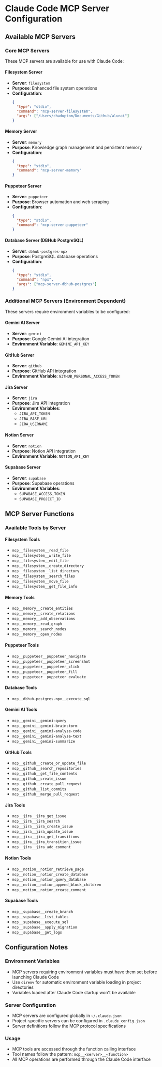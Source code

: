 # Claude Code MCP Server Configuration

## Available MCP Servers

### Core MCP Servers
These MCP servers are available for use with Claude Code:

#### Filesystem Server
- **Server**: `filesystem`
- **Purpose**: Enhanced file system operations
- **Configuration**: 
  ```json
  {
    "type": "stdio",
    "command": "mcp-server-filesystem",
    "args": ["/Users/chadupton/Documents/Github/alunai"]
  }
  ```

#### Memory Server
- **Server**: `memory`
- **Purpose**: Knowledge graph management and persistent memory
- **Configuration**:
  ```json
  {
    "type": "stdio",
    "command": "mcp-server-memory"
  }
  ```

#### Puppeteer Server
- **Server**: `puppeteer`
- **Purpose**: Browser automation and web scraping
- **Configuration**:
  ```json
  {
    "type": "stdio",
    "command": "mcp-server-puppeteer"
  }
  ```

#### Database Server (DBHub PostgreSQL)
- **Server**: `dbhub-postgres-npx`
- **Purpose**: PostgreSQL database operations
- **Configuration**:
  ```json
  {
    "type": "stdio",
    "command": "npx",
    "args": ["mcp-server-dbhub-postgres"]
  }
  ```

### Additional MCP Servers (Environment Dependent)
These servers require environment variables to be configured:

#### Gemini AI Server
- **Server**: `gemini`
- **Purpose**: Google Gemini AI integration
- **Environment Variable**: `GEMINI_API_KEY`

#### GitHub Server
- **Server**: `github`
- **Purpose**: GitHub API integration
- **Environment Variable**: `GITHUB_PERSONAL_ACCESS_TOKEN`

#### Jira Server
- **Server**: `jira`
- **Purpose**: Jira API integration
- **Environment Variables**: 
  - `JIRA_API_TOKEN`
  - `JIRA_BASE_URL`
  - `JIRA_USERNAME`

#### Notion Server
- **Server**: `notion`
- **Purpose**: Notion API integration
- **Environment Variable**: `NOTION_API_KEY`

#### Supabase Server
- **Server**: `supabase`
- **Purpose**: Supabase operations
- **Environment Variables**:
  - `SUPABASE_ACCESS_TOKEN`
  - `SUPABASE_PROJECT_ID`

## MCP Server Functions

### Available Tools by Server

#### Filesystem Tools
- `mcp__filesystem__read_file`
- `mcp__filesystem__write_file`
- `mcp__filesystem__edit_file`
- `mcp__filesystem__create_directory`
- `mcp__filesystem__list_directory`
- `mcp__filesystem__search_files`
- `mcp__filesystem__move_file`
- `mcp__filesystem__get_file_info`

#### Memory Tools
- `mcp__memory__create_entities`
- `mcp__memory__create_relations`
- `mcp__memory__add_observations`
- `mcp__memory__read_graph`
- `mcp__memory__search_nodes`
- `mcp__memory__open_nodes`

#### Puppeteer Tools
- `mcp__puppeteer__puppeteer_navigate`
- `mcp__puppeteer__puppeteer_screenshot`
- `mcp__puppeteer__puppeteer_click`
- `mcp__puppeteer__puppeteer_fill`
- `mcp__puppeteer__puppeteer_evaluate`

#### Database Tools
- `mcp__dbhub-postgres-npx__execute_sql`

#### Gemini AI Tools
- `mcp__gemini__gemini-query`
- `mcp__gemini__gemini-brainstorm`
- `mcp__gemini__gemini-analyze-code`
- `mcp__gemini__gemini-analyze-text`
- `mcp__gemini__gemini-summarize`

#### GitHub Tools
- `mcp__github__create_or_update_file`
- `mcp__github__search_repositories`
- `mcp__github__get_file_contents`
- `mcp__github__create_issue`
- `mcp__github__create_pull_request`
- `mcp__github__list_commits`
- `mcp__github__merge_pull_request`

#### Jira Tools
- `mcp__jira__jira_get_issue`
- `mcp__jira__jira_search`
- `mcp__jira__jira_create_issue`
- `mcp__jira__jira_update_issue`
- `mcp__jira__jira_get_transitions`
- `mcp__jira__jira_transition_issue`
- `mcp__jira__jira_add_comment`

#### Notion Tools
- `mcp__notion__notion_retrieve_page`
- `mcp__notion__notion_create_database`
- `mcp__notion__notion_query_database`
- `mcp__notion__notion_append_block_children`
- `mcp__notion__notion_create_comment`

#### Supabase Tools
- `mcp__supabase__create_branch`
- `mcp__supabase__list_tables`
- `mcp__supabase__execute_sql`
- `mcp__supabase__apply_migration`
- `mcp__supabase__get_logs`

## Configuration Notes

### Environment Variables
- MCP servers requiring environment variables must have them set before launching Claude Code
- Use `direnv` for automatic environment variable loading in project directories
- Variables loaded after Claude Code startup won't be available

### Server Configuration
- MCP servers are configured globally in `~/.claude.json`
- Project-specific servers can be configured in `.claude_config.json`
- Server definitions follow the MCP protocol specifications

### Usage
- MCP tools are accessed through the function calling interface
- Tool names follow the pattern: `mcp__<server>__<function>`
- All MCP operations are performed through the Claude Code interface